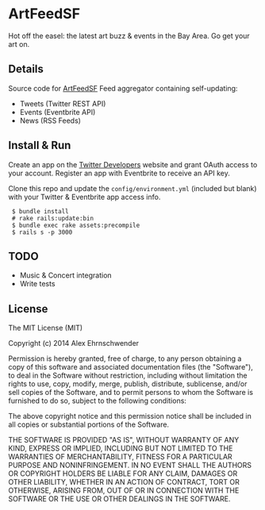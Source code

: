 # ArtFeedSF
Hot off the easel: the latest art buzz & events in the Bay Area. Go get your art on.


## Details
Source code for [ArtFeedSF](http://artfeedsf.com)
Feed aggregator containing self-updating:
 * Tweets (Twitter REST API)
 * Events (Eventbrite API)
 * News (RSS Feeds)


## Install & Run
Create an app on the [Twitter Developers](https://dev.twitter.com/) website and grant OAuth access to your account.
Register an app with Eventbrite to receive an API key.

Clone this repo and update the `config/environment.yml` (included but blank) with your Twitter & Eventbrite app access info. 

     $ bundle install
     # rake rails:update:bin
     $ bundle exec rake assets:precompile
     $ rails s -p 3000


## TODO
* Music & Concert integration
* Write tests


## License
The MIT License (MIT)

Copyright (c) 2014 Alex Ehrnschwender

Permission is hereby granted, free of charge, to any person obtaining a copy of
this software and associated documentation files (the "Software"), to deal in
the Software without restriction, including without limitation the rights to
use, copy, modify, merge, publish, distribute, sublicense, and/or sell copies of
the Software, and to permit persons to whom the Software is furnished to do so,
subject to the following conditions:

The above copyright notice and this permission notice shall be included in all
copies or substantial portions of the Software.

THE SOFTWARE IS PROVIDED "AS IS", WITHOUT WARRANTY OF ANY KIND, EXPRESS OR
IMPLIED, INCLUDING BUT NOT LIMITED TO THE WARRANTIES OF MERCHANTABILITY, FITNESS
FOR A PARTICULAR PURPOSE AND NONINFRINGEMENT. IN NO EVENT SHALL THE AUTHORS OR
COPYRIGHT HOLDERS BE LIABLE FOR ANY CLAIM, DAMAGES OR OTHER LIABILITY, WHETHER
IN AN ACTION OF CONTRACT, TORT OR OTHERWISE, ARISING FROM, OUT OF OR IN
CONNECTION WITH THE SOFTWARE OR THE USE OR OTHER DEALINGS IN THE SOFTWARE.
